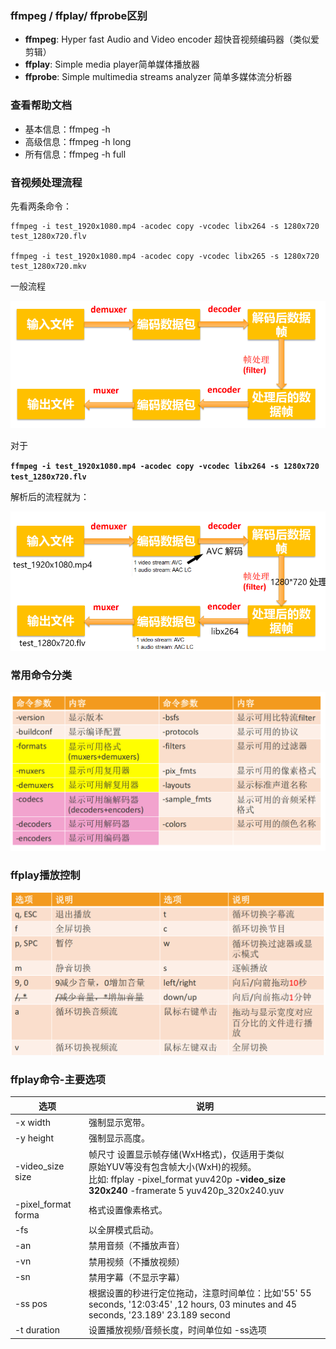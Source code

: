 







### ffmpeg / ffplay/ ffprobe区别

- **ffmpeg**: Hyper fast Audio and Video encoder 超快音视频编码器（类似爱剪辑）
- **ffplay**: Simple media player简单媒体播放器 
- **ffprobe**: Simple multimedia streams analyzer 简单多媒体流分析器



### 查看帮助文档

- 基本信息：ffmpeg -h 
- 高级信息：ffmpeg -h long 
- 所有信息：ffmpeg -h full



### 音视频处理流程

先看两条命令：

```shell
ffmpeg -i test_1920x1080.mp4 -acodec copy -vcodec libx264 -s 1280x720 test_1280x720.flv

ffmpeg -i test_1920x1080.mp4 -acodec copy -vcodec libx265 -s 1280x720 test_1280x720.mkv
```



一般流程

![01音视频处理流程](markdownimage/01音视频处理流程.png)

对于

**`ffmpeg -i test_1920x1080.mp4 -acodec copy -vcodec libx264 -s 1280x720 test_1280x720.flv`**

解析后的流程就为：



![01流程](markdownimage/01流程.png)

### 常用命令分类

![01常用命令分类](./markdownimage/01常用命令分类.png)

### ffplay播放控制

![01ffplay播放控制](./markdownimage/01ffplay播放控制.png)



### ffplay命令-主要选项

| **选项**            | **说明**                                                     |
| ------------------- | ------------------------------------------------------------ |
| -x width            | 强制显示宽带。                                               |
| -y height           | 强制显示高度。                                               |
| -video_size size    | 帧尺寸 设置显示帧存储(WxH格式)，仅适用于类似<br />原始YUV等没有包含帧大小(WxH)的视频。<br />比如: ffplay -pixel_format yuv420p **-video_size 320x240** -framerate 5 yuv420p_320x240.yuv |
| -pixel_format forma | 格式设置像素格式。                                           |
| -fs                 | 以全屏模式启动。                                             |
| -an                 | 禁用音频（不播放声音）                                       |
| -vn                 | 禁用视频（不播放视频）                                       |
| -sn                 | 禁用字幕（不显示字幕）                                       |
| -ss pos             | 根据设置的秒进行定位拖动，注意时间单位：比如'55' 55<br />seconds, '12:03:45' ,12 hours, 03 minutes and 45 seconds, '23.189' 23.189 second |
| -t duration         | 设置播放视频/音频长度，时间单位如 -ss选项                    |



















